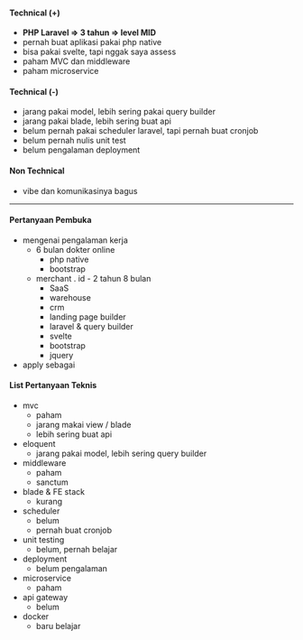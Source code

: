 #### Technical (+) 

- **PHP Laravel => 3 tahun => level MID**  
- pernah buat aplikasi pakai php native
- bisa pakai svelte, tapi nggak saya assess
- paham MVC dan middleware
- paham microservice

#### Technical (-)  

- jarang pakai model, lebih sering pakai query builder
- jarang pakai blade, lebih sering buat api
- belum pernah pakai scheduler laravel, tapi pernah buat cronjob
- belum pernah nulis unit test
- belum pengalaman deployment

#### Non Technical  

- vibe dan komunikasinya bagus

---

#### Pertanyaan Pembuka

- mengenai pengalaman kerja  
	- 6 bulan dokter online
		- php native
		- bootstrap
	- merchant . id - 2 tahun 8 bulan
		- SaaS
		- warehouse
		- crm
		- landing page builder
		- laravel & query builder
		- svelte
		- bootstrap
		- jquery
- apply sebagai


#### List Pertanyaan Teknis

- mvc
	- paham
	- jarang makai view / blade
	- lebih sering buat api
- eloquent
	- jarang pakai model, lebih sering query builder
- middleware
	- paham
	- sanctum
- blade & FE stack
	- kurang
- scheduler
	- belum
	- pernah buat cronjob
- unit testing
	- belum, pernah belajar
- deployment
	- belum pengalaman
- microservice
	- paham
- api  gateway
	- belum
- docker
	- baru belajar